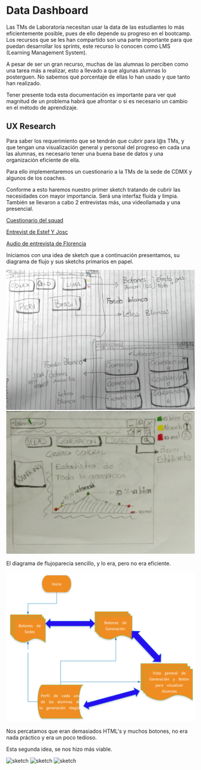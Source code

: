 # Data Dashboard

Las TMs de Laboratoria necesitan usar la data de las estudiantes lo más eficientemente posible, pues de ello depende
su progreso en el bootcamp. Los recursos que se les han compartido son una parte importante para que puedan desarrollar
los sprints, este recurso lo conocen como LMS (Learning Management System).

A pesar de ser un gran recurso, muchas de las alumnas lo perciben como una tarea más a realizar, esto a llevado a que
algunas alumnas lo posterguen. No sabemos qué porcentaje de ellas lo han usado y que tanto han realizado.

Tener presente toda esta documentación es importante para ver qué magnitud de un problema habrá que afrontar o si es necesario un cambio
en el método de aprendizaje.


## UX Research

Para saber los requerimiento que se tendrán que cubrir para l@s TMs,  y  que tengan una visualización general y personal del progreso en cada una las alumnas, es necesario
tener una buena base de datos y una organización eficiente de ella.

Para ello implementaremos un cuestionario a la TMs de la sede de CDMX y algunos de los coaches.

Conforme a esto haremos nuestro primer sketch tratando de cubrir las necesidades con mayor importancia. Será una interfaz fluida y limpia. También se llevaron a cabo 2 entrevistas más, una videollamada y una presencial.


[Cuestionario del squad](https://goo.gl/forms/BXgYeoIpGxjYeaWF3)

[Entrevist de  Estef Y Josc](https://drive.google.com/open?id=1ycNiDHLAAmdJVMujJPte19xgeIQGglg7)

[Audio de entrevista de Florencia](https://drive.google.com/open?id=1RE-8SneGCdT9xByVd7m3r2tfd7xFTUhL)

Iniciamos con una idea de sketch que a continuación presentamos, su diagrama de flujo y sus sketchs primarios en papel.

![sketch](https://github.com/MiriamGaGu/cdmx-2018-06-bc-core-am-data-dashboard/blob/master/src/Images/sketch1.png)
![sketch](https://github.com/MiriamGaGu/cdmx-2018-06-bc-core-am-data-dashboard/blob/master/src/Images/sketch2.png)

El diagrama de flujoparecia sencillo, y lo era, pero no era eficiente.

![Flujo](https://github.com/MiriamGaGu/cdmx-2018-06-bc-core-am-data-dashboard/blob/master/src/Images/Flujo.png)

Nos percatamos que eran demasiados HTML's y muchos botones, no era nada práctico y era un poco tedioso.

Esta segunda idea, se nos hizo más viable.

![sketch](https://github.com/MiriamGaGu/cdmx-2018-06-bc-core-am-data-dashboard/blob/master/src/Images/img_20180624_110803_1024.jpg "Sketch")
![sketch](https://github.com/MiriamGaGu/cdmx-2018-06-bc-core-am-data-dashboard/blob/master/src/Images/img_20180624_110803.jpg "Sketch1")
![sketch](https://github.com/MiriamGaGu/cdmx-2018-06-bc-core-am-data-dashboard/blob/master/src/Images/img_20180624_110814.jpg "Sketch2")
